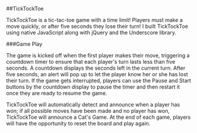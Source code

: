 ##TickTockToe

TickTockToe is a tic-tac-toe game with a time limit! Players must make a move quickly, or after five seconds they lose their turn! I built TickTockToe using native JavaScript along with jQuery and the Underscore library.

###Game Play

The game is kicked off when the first player makes their move, triggering a countdown timer to ensure that each player's turn lasts less than five seconds. A countdown displays the seconds left in the current turn. After five seconds, an alert will pop up to let the player know her or she has lost their turn. If the game gets interrupted, players can use the Pause and Start buttons by the countdown display to pause the timer and then restart it once they are ready to resume the game.

TickTockToe will automatically detect and announce when a player has won; if all possible moves have been made and no player has won, TickTockToe will announce a Cat's Game. At the end of each game, players will have the opportunity to reset the board and play again.
